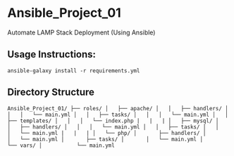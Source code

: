 # Ansible_Project_01
Automate LAMP Stack Deployment (Using Ansible)

## Usage Instructions:

`ansible-galaxy install -r requirements.yml`

## Directory Structure

`Ansible_Project_01/
├── roles/
│   ├── apache/
│   │   ├── handlers/
│   │   │   └── main.yml
│   │   ├── tasks/
│   │   │   └── main.yml
│   │   ├── templates/
│   │   │   └── index.php
|   |   |
│   ├── mysql/
│   │   ├── handlers/
│   │   │   └── main.yml
│   │   ├── tasks/
│   │   │   └── main.yml
|   |   |
│   └── php/
│       ├── handlers/
│       │   └── main.yml
│       ├── tasks/
│       │   └── main.yml
│       └── vars/
│           └── main.yml
`
